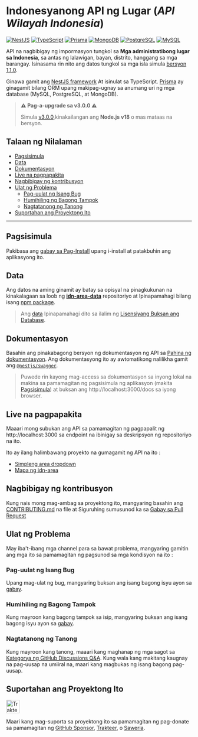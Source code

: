 <h1 align="">Indonesyanong API ng Lugar (<i>API Wilayah Indonesia</i>)</h1>

<p>
  <a href="https://nestjs.com"><img alt="NestJS" src="https://img.shields.io/badge/-NestJS-ea2845?style=flat-square&logo=nestjs&logoColor=white" /></a>
  <a href="https://www.typescriptlang.org"><img alt="TypeScript" src="https://img.shields.io/badge/-TypeScript-007ACC?style=flat-square&logo=typescript&logoColor=white" /></a>
  <a href="https://www.prisma.io"><img alt="Prisma" src="https://img.shields.io/badge/-Prisma-1B222D?style=flat-square&logo=prisma&logoColor=white" /></a>
  <a href="https://www.mongodb.com"><img alt="MongoDB" src="https://img.shields.io/badge/-MongoDB-47A248?style=flat-square&logo=mongodb&logoColor=white" /></a>
  <a href="https://www.postgresql.org"><img alt="PostgreSQL" src="https://img.shields.io/badge/-PostgreSQL-657991?style=flat-square&logo=postgresql&logoColor=white" /></a>
  <a href="https://www.mysql.com"><img alt="MySQL" src="https://img.shields.io/badge/-MySQL-00688F?style=flat-square&logo=mysql&logoColor=white" /></a>
</p>

API na nagbibigay ng impormasyon tungkol sa **Mga administratibong lugar sa Indonesia**, sa antas ng lalawigan, bayan, distrito, hanggang sa mga barangay. Isinasama rin nito ang datos tungkol sa mga isla simula [bersyon 1.1.0](https://github.com/fityannugroho/idn-area/releases/tag/v1.1.0).

Ginawa gamit ang [NestJS framework](https://nestjs.com) At isinulat sa TypeScript. [Prisma](https://www.prisma.io) ay ginagamit bilang ORM upang makipag-ugnay sa anumang uri ng mga database (MySQL, PostgreSQL, at MongoDB).

> **⚠️ Pag-a-upgrade sa v3.0.0 ⚠️**
>
> Simula [v3.0.0](https://github.com/fityannugroho/idn-area/releases/tag/v3.0.0),kinakailangan ang **Node.js v18** o mas mataas na bersyon.

<h2>Talaan ng Nilalaman</h2>

- [Pagsisimula](#pagsisimula)
- [Data](#data)
- [Dokumentasyon](#dokumentasyon)
- [Live na pagpapakita](#live-na-pagpapakita)
- [Nagbibigay ng kontribusyon](#nagbibigay-ng-kontribusyon)
- [Ulat ng Problema](#ulat-ng-problema)
  - [Pag-uulat ng Isang Bug](#pag-uulat-ng-isang-bug)
  - [Humihiling ng Bagong Tampok](#humihiling-ng-bagong-tampok)
  - [Nagtatanong ng Tanong](#nagtatanong-ng-tanong)
- [Suportahan ang Proyektong Ito](#suportahan-ang-proyektong-ito)

---

## Pagsisimula

Pakibasa ang [gabay sa Pag-Install](docs/installation.md) upang i-install at patakbuhin ang aplikasyong ito.

## Data

Ang datos na aming ginamit ay batay sa opisyal na pinagkukunan na kinakalagaan sa loob ng [**idn-area-data**](https://github.com/fityannugroho/idn-area-data) repositoriyo at Ipinapamahagi bilang isang [npm package](https://www.npmjs.com/package/idn-area-data).

> Ang [data](https://github.com/fityannugroho/idn-area-data/tree/main/data) Ipinapamahagi dito sa ilalim ng [Lisensiyang Buksan ang Database](https://github.com/fityannugroho/idn-area-data/blob/main/data/LICENSE.md).

## Dokumentasyon

Basahin ang pinakabagong bersyon ng dokumentasyon ng API sa [Pahina ng dokumentasyon](https://idn-area.cyclic.app/docs). Ang dokumentasyong ito ay awtomatikong nalilikha gamit ang [`@nestjs/swagger`](https://docs.nestjs.com/openapi/introduction).

> Puwede rin kayong mag-access sa dokumentasyon sa inyong lokal na makina sa pamamagitan ng pagsisimula ng aplikasyon (makita [Pagsisimula](#pagsisimula)) at buksan ang http://localhost:3000/docs sa iyong browser.

## Live na pagpapakita

Maaari mong subukan ang API sa pamamagitan ng pagpapalit ng http://localhost:3000 sa endpoint na ibinigay sa deskripsyon ng repositoriyo na ito.

Ito ay ilang halimbawang proyekto na gumagamit ng API na ito :

- [Simpleng area dropdown](https://github.com/fityannugroho/idn-area-example)
- [Mapa ng idn-area](https://github.com/fityannugroho/idn-area-map)

## Nagbibigay ng kontribusyon

Kung nais mong mag-ambag sa proyektong ito, mangyaring basahin ang [CONTRIBUTING.md](CONTRIBUTING.md) na file at Siguruhing sumusunod ka sa [Gabay sa Pull Request](CONTRIBUTING.md#submitting-a-pull-request)

## Ulat ng Problema

May iba't-ibang mga channel para sa bawat problema, mangyaring gamitin ang mga ito sa pamamagitan ng pagsunod sa mga kondisyon na ito :

### Pag-uulat ng Isang Bug
Upang mag-ulat ng bug, mangyaring buksan ang isang bagong isyu ayon sa [gabay](CONTRIBUTING.md#submitting-an-issue).

### Humihiling ng Bagong Tampok
Kung mayroon kang bagong tampok sa isip, mangyaring buksan ang isang bagong isyu ayon sa [gabay](CONTRIBUTING.md#submitting-an-issue).

### Nagtatanong ng Tanong
Kung mayroon kang tanong, maaari kang maghanap ng mga sagot sa [Kategorya ng GitHub Discussions Q&A](https://github.com/fityannugroho/idn-area/discussions/categories/q-a). Kung wala kang makitang kaugnay na pag-uusap na umiiral na, maari kang magbukas ng isang bagong pag-uusap.

## Suportahan ang Proyektong Ito

<a href="https://trakteer.id/fityannugroho/tip" target="_blank"><img id="wse-buttons-preview" src="https://cdn.trakteer.id/images/embed/trbtn-red-6.png" style="border: 0px none; height: 36px; --darkreader-inline-border-top: currentcolor; --darkreader-inline-border-right: currentcolor; --darkreader-inline-border-bottom: currentcolor; --darkreader-inline-border-left: currentcolor;" alt="Trakteer Saya" data-darkreader-inline-border-top="" data-darkreader-inline-border-right="" data-darkreader-inline-border-bottom="" data-darkreader-inline-border-left="" height="40"></a>

Maari kang mag-suporta sa proyektong ito sa pamamagitan ng pag-donate sa pamamagitan ng [GitHub Sponsor](https://github.com/sponsors/fityannugroho), [Trakteer](https://trakteer.id/fityannugroho/tip), o [Saweria](https://saweria.co/fityannugroho).
